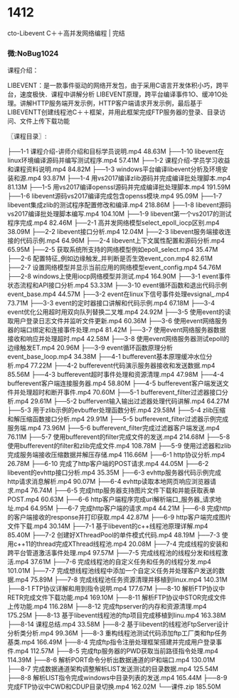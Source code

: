 # 1412
cto-Libevent C＋＋高并发网络编程 | 完结
### 微:NoBug1024 


课程介绍：

LIBEVENT：是一款事件驱动的网络开发包，由于采用C语言开发体积小巧，跨平台，速度极快．课程中讲解分析 LIBEVENT原理，跨平台编译事件1O、缓冲1O处理。讲解HTTP服务端开发示例，HTTP客户端请求开发示例，最后基于 LIBEVENTT创建线程池C＋＋框架，并用此框架完成FTP服务器的登录、目录访问、文件上传下载功能

〖课程目录〗:

├──1-1 课程介绍-讲师介绍和目标学员说明.mp4 48.63M
├──1-10 libevent在linux环境编译源码并编写测试程序.mp4 57.41M
├──1-2 课程介绍-学员学习收益和课程资料说明.mp4 84.82M
├──1-3 windows平台编译libevent分析及环境安装和源.mp4 93.87M
├──1-4 用vs2017编译zlib源码并完成编译批处理脚本.mp4 81.13M
├──1-5 用vs2017编译openssl源码并完成编译批处理脚本.mp4 191.59M
├──1-6 libevent源码vs2017编译完成包含openss模块.mp4 95.09M
├──1-7 libevent集成zlib的测试程序配置修改和编译.mp4 218.86M
├──1-8 libevent源码vs2017编译批处理脚本编写.mp4 104.10M
├──1-9 libevent第一个vs2017的测试程序完成.mp4 82.46M
├──2-1 高并发网络模型select_epoll_iocp区别.mp4 38.09M
├──2-2 libevent接口分析.mp4 12.04M
├──2-3 libevent服务端接收连接的代码示例.mp4 64.96M
├──2-4 libevent上下文属性配置和源码分析.mp4 65.95M
├──2-5 获取系统所支持的网络模型例如epoll_select.mp4 35.47M
├──2-6 配置特征_例如边缘触发_并判断是否生效event_con.mp4 82.61M
├──2-7 设置网络模型并显示当前应用的网络模型event_config.mp4 54.76M
├──2-8 windows上使用iocp网络模型并测试.mp4 164.90M
├──3-1 event事件状态流程和API接口分析.mp4 53.33M
├──3-10 event循环函数和退出代码示例event_base.mp4 44.57M
├──3-2 event在linux下信号事件处理evsignal_.mp4 73.71M
├──3-3 event的定时器接口讲解和代码示例.mp4 67.18M
├──3-4 event优化公用超时用双向队列替换二叉堆.mp4 24.92M
├──3-5 使用event的读取用户登录日志文件并监听文件更新.mp4 60.36M
├──3-6 使用event网络服务器的端口绑定和连接事件处理.mp4 81.42M
├──3-7 使用event网络服务器数据接收和响应并处理超时.mp4 42.58M
├──3-8 使用event网络服务器测试epoll的边缘触发ET.mp4 20.96M
├──3-9 event循环函数原理分析event_base_loop.mp4 34.38M
├──4-1 bufferevent基本原理缓冲水位分析.mp4 77.22M
├──4-2 bufferevent代码演示服务器接收和发送数据.mp4 85.56M
├──4-3 bufferevent超时事件处理和资源清理.mp4 47.98M
├──4-4 bufferevent客户端连接服务器.mp4 58.80M
├──4-5 bufferevent客户端发送文件并处理超时和断开事件.mp4 70.60M
├──5-1 bufferevent_filter过滤器接口分析.mp4 29.61M
├──5-2 buffervent输入输出过滤器处理代码讲解.mp4 64.27M
├──5-3 用于zlib示例的evbuffer处理函数分析.mp4 29.58M
├──5-4 zlib压缩和解压缩函数接口分析.mp4 29.91M
├──5-5 bufferevent_filter过滤器示例完成服务端.mp4 73.96M
├──5-6 bufferevent_filter完成过滤器客户端发送.mp4 76.11M
├──5-7 使用bufferevent的filter完成文件的发送.mp4 214.68M
├──5-8 使用bufferevent的filter和zlib完成文件.mp4 108.78M
├──5-9 使用过滤器和zlib完成服务端接收压缩数据并解压存储.mp4 116.66M
├──6-1 http协议分析.mp4 26.78M
├──6-10 完成了http客户端的POST请求.mp4 44.05M
├──6-2 libevent的evhttp接口分析.mp4 35.35M
├──6-3 evhttp服务器代码示例完成http请求消息解析.mp4 90.07M
├──6-4 evhttp读取本地网页响应浏览器请求.mp4 76.74M
├──6-5 完成http服务器支持图片文件下载和并能获取表单POST.mp4 60.63M
├──6-6 http客户端程序完成uri解析端口_服务器_请求地址.mp4 64.95M
├──6-7 完成http客户端的请求.mp4 44.21M
├──6-8 完成http的客户端接收的response并打印获取.mp4 42.87M
├──6-9 http客户端完成图片文件下载.mp4 30.14M
├──7-1 基于libevent的c++线程池原理详解.mp4 85.40M
├──7-2 创建好XThreadPool的单件模式代码.mp4 48.19M
├──7-3 使用c++11的thread完成XThread线程池.mp4 20.08M
├──7-4 完成线程的安装和跨平台管道激活事件处理.mp4 97.57M
├──7-5 完成线程池的线程分发和线程激活.mp4 37.61M
├──7-6 完成线程池的自定义任务和任务的线程分发.mp4 101.01M
├──7-7 完成想线程池线程中添加一个自定义任务并处理客户发送的数据.mp4 75.89M
├──7-8 完成线程池任务资源清理并移植到linux.mp4 140.31M
├──8-1 FTP协议详解和用到指令说明.mp4 177.67M
├──8-10 解析FTP协议中RETR完成文件下载功能.mp4 169.10M
├──8-11 解析FTP协议中STOR完成文件上传功能.mp4 116.28M
├──8-12 完成ftpserver的内存和资源清理.mp4 175.25M
├──8-13 基于libevent线程池的ftp项目完成移植到linu.mp4 163.38M
├──8-14 课程总结.mp4 33.58M
├──8-2 基于libevent的线程池FtpServer设计分析类分析.mp4 99.36M
├──8-3 重构线程池测试代码添加ftp工厂类和ftp任务基类.mp4 166.49M
├──8-4 完成ftp指令注册处理框架搭建并完成用户登录事件.mp4 112.57M
├──8-5 完成ftp服务器的PWD获取当前路径指令处理.mp4 114.39M
├──8-6 解析PORT命令分析出数据通道的IP和端口.mp4 130.01M
├──8-7 完成数据通道架构调整解析LIST发送测试的目录数据.mp4 125.54M
├──8-8 解析LIST指令完成windows中目录列表的发送.mp4 165.44M
├──8-9 完成FTP协议中CWD和CDUP目录切换.mp4 162.02M
└──课件.zip 185.50M
